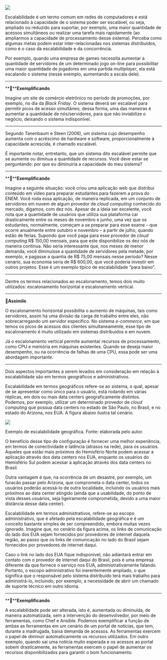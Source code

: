 [![](https://ampli-images.s3.amazonaws.com/production/fd623971-5225-4271-bf59-fe2547929bbc/original)](https://ampli-images.s3.amazonaws.com/production/fd623971-5225-4271-bf59-fe2547929bbc/original)

Escalabilidade é um termo comum em redes de computadores e está relacionado à capacidade de o sistema poder ser escalável, ou seja, ampliado ou reduzido para suportar, por exemplo, uma maior quantidade de acessos simultâneos ou realizar uma tarefa mais rapidamente (ao ampliarmos a capacidade de processamento desse sistema). Perceba como algumas metas podem estar inter-relacionadas nos sistemas distribuídos, como é o caso da escalabilidade e da concorrência.

Por exemplo, quando uma empresa de games necessita aumentar a quantidade de servidores de um determinado jogo on-line para possibilitar uma maior quantidade de jogadores em uma partida _multiplayer_, ela está escalando o sistema (nesse exemplo, aumentando a escala dele).

______

**📝****Exemplificando**

Imagine um site de comércio eletrônico no período de promoções, por exemplo, no dia da _Black Friday_. O sistema deverá ser escalável para permitir picos de acesso simultâneo, dessa forma, uma das maneiras é aumentar a quantidade de nós/servidores, para que não inviabilize o negócio, deixando o sistema indisponível.

______

Segundo Tanenbaum e Steen (2008), um sistema cujo desempenho aumenta com o acréscimo de hardware e software, proporcionalmente à capacidade acrescida, é chamado escalável.

É importante notar, entretanto, que um sistema dito escalável permite que se aumente ou diminua a quantidade de recursos. Você deve estar se perguntando: por que eu diminuiria a capacidade do meu sistema?

______

**📝****Exemplificando**

Imagine a seguinte situação: você criou uma aplicação web que distribui conteúdo em vídeo para preparar estudantes para fazerem a prova do ENEM. Você roda essa aplicação, de maneira replicada, em um conjunto de servidores em nuvem de algum provedor de _cloud computing_ conhecido do mercado, digamos, com dez nós. Apesar de a ideia ser excelente, você nota que a quantidade de usuários que utiliza sua plataforma cai drasticamente entre os meses de novembro e junho, uma vez que os estudantes, normalmente, começam a se preparar para esse exame – que ocorre anualmente entre outubro e novembro – a partir de julho, quando estão de férias. Supondo que você paga para esse provedor de _cloud computing_ R$ 150,00 mensais, para que este disponibilize os dez nós de maneira contínua. Não seria interessante que, nos meses de menor demanda, você diminuísse a quantidade de servidores pela metade, por exemplo, e pagasse a quantia de R$ 75,00 mensais nesse período? Nesse cenário, sua economia seria de R$ 600,00, que você poderia investir em outros projetos. Esse é um exemplo típico de escalabilidade “para baixo”.

______

Dentre os termos relacionados ao escalonamento, temos dois muito utilizados: escalonamento horizontal e escalonamento vertical.

______

**🔁Assimile**

O escalonamento horizontal possibilita o aumento de máquinas, tais como servidores, assim há uma divisão da carga de trabalho entre eles, não sobrecarregando um servidor específico. No sistema _e-commerce_, em que temos os picos de acessos dos clientes simultaneamente, esse tipo de escalonamento é muito utilizado em sistemas distribuídos e em nuvem.

Já o escalonamento vertical permite aumentar recursos de processamento, como CPU e memória em máquinas existentes. Quando se deseja maior desempenho, ou na ocorrência de falhas de uma CPU, essa pode ser uma abordagem importante.

______

Dois aspectos importantes a serem levados em consideração em relação à escalabilidade são em termos geográficos e administrativos.

Escalabilidade em termos geográficos refere-se ao sistema, o qual, apesar de se apresentar como único para o usuário, está rodando em várias réplicas, em dois ou mais data centers geograficamente distintos. Podemos, por exemplo, utilizar um determinado provedor de _cloud computing_ que possua data centers no estado de São Paulo, no Brasil, e no estado do Arizona, nos EUA. A figura abaixo ilustra tal cenário.

[![](https://ampli-images.s3.amazonaws.com/production/7cb4d808-8e86-4072-b05c-8fb203e57630/original)](https://ampli-images.s3.amazonaws.com/production/7cb4d808-8e86-4072-b05c-8fb203e57630/original)

Exemplo de escalabilidade geográfica. Fonte: elaborada pelo autor.

O benefício desse tipo de configuração é fornecer uma melhor experiência, em termos de conectividade e latência (atrasos na rede), para os usuários. Aqueles que estão mais próximos do Hemisfério Norte podem acessar a aplicação através dos data centers nos EUA, enquanto os usuários do Hemisfério Sul podem acessar a aplicação através dos data centers no Brasil.

Outra vantagem é que, na ocorrência de um desastre, por exemplo, um furacão passar pelo Arizona, que comprometa o data center, todos os usuários poderão acessá-lo de outra localidade, incluindo os usuários mais próximos ao data center atingido (ainda que a usabilidade, do ponto de vista desses usuários, seja ligeiramente comprometida, devido a uma maior distância desse data center).

Escalabilidade em termos administrativos, refere-se ao escopo administrativo, que é afetado pela escalabilidade geográfica e é um conceito bastante simples de ser compreendido, embora muitas vezes ignorado. Imagine que, no cenário da figura acima, os links de comunicação do lado dos EUA sejam fornecidos por provedores de internet daquela região, ao passo que os links de comunicação no lado do Brasil sejam fornecidos por provedores de internet daqui.

Caso o link no lado dos EUA fique indisponível, não adiantará entrar em contato com o provedor de internet daqui do Brasil, pois é uma empresa diferente da que fornece o serviço nos EUA, administrativamente falando. Portanto, o escopo administrativo foi inerentemente ampliado, o que significa que o responsável pelo sistema distribuído terá mais trabalho para administrá-lo, incluindo, por exemplo, a necessidade de abrir um chamado de suporte técnico em outro idioma.

______

**📝****Exemplificando**

A escalabilidade pode ser alterada, isto é, aumentada ou diminuída, de maneira automatizada, sem a intervenção do desenvolvedor, por meio de ferramentas, como Chef e Ansible. Podemos exemplificar a função de ambas as ferramentas em um cenário de um portal de notícias, que tem, durante a madrugada, baixa demanda de acessos. As ferramentas exercem o papel de diminuir automaticamente os recursos utilizados. Em outro exemplo, quando sai uma notícia muito esperada e os acessos ao portal sobem drasticamente, as ferramentas exercem o papel de aumentar os recursos disponibilizados para garantir o bom funcionamento.